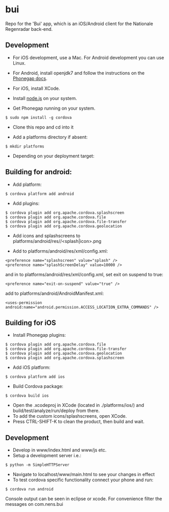bui
===

Repo for the 'Bui' app, which is an iOS/Android client for the Nationale Regenradar back-end.


Development
-----------

 - For iOS development, use a Mac. For Android development you can use Linux.
 - For Android, install openjdk7 and follow the instructions on the [Phonegap docs](http://docs.phonegap.com/).
 - For iOS, install XCode.
 - Install [node.js](http://nodejs.org/) on your system.

 - Get Phonegap running on your system.

```
$ sudo npm install -g cordova
```
 - Clone this repo and cd into it
 
 - Add a platforms directory if absent:

```
$ mkdir platforms
```
 
 - Depending on your deployment target:

Building for android:
---------------------

 - Add platform:

```
$ cordova platform add android
```

 - Add plugins: 
```
$ cordova plugin add org.apache.cordova.splashscreen
$ cordova plugin add org.apache.cordova.file
$ cordova plugin add org.apache.cordova.file-transfer
$ cordova plugin add org.apache.cordova.geolocation
```

 - Add icons and splashscreens to platforms/android/res/<icons-folders>/<splash|icon>.png

 - Add to platforms/android/res/xml/config.xml:
```
<preference name="splashscreen" value="splash" />
<preference name="splashScreenDelay" value=10000 />
```
and in to platforms/android/res/xml/config.xml, set exit on suspend to true:
```
<preference name="exit-on-suspend" value="true" />
```

add to platforms/android/AndroidManifest.xml:
```
<uses-permission android:name="android.permission.ACCESS_LOCATION_EXTRA_COMMANDS" />
```


Building for iOS
----------------

 - Install Phonegap plugins:

```
$ cordova plugin add org.apache.cordova.file
$ cordova plugin add org.apache.cordova.file-transfer
$ cordova plugin add org.apache.cordova.geolocation
$ cordova plugin add org.apache.cordova.splashscreen
```

 - Add iOS platform:

```
$ cordova platform add ios
```

 - Build Cordova package:

```
$ cordova build ios
```

- Open the .xcodeproj in XCode (located in ./platforms/ios/) and build/test/analyze/run/deploy from there.
- To add the custom icons/splashscreens, open XCode.
- Press CTRL-SHIFT-K to clean the product, then build and wait.

 Development
 -----------

 - Develop in www/index.html and www/js etc.
 - Setup a development server i.e.:
```
$ python -m SimpleHTTPServer
```

 - Navigate to localhost/www/main.html to see your changes in effect
 - To test cordova specific functionality connect your phone and run:
```
$ cordova run android
```

Console output can be seen in eclipse or xcode. For convenience filter the messages on com.nens.bui